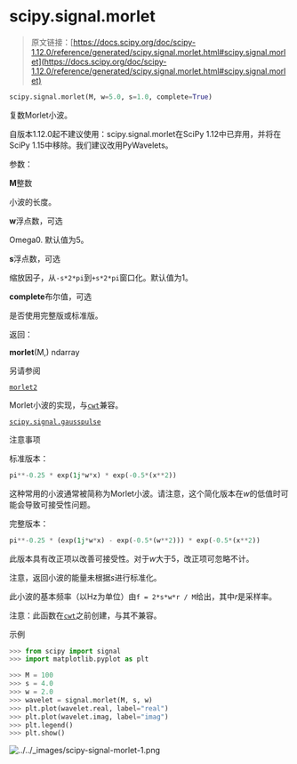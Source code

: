 # scipy.signal.morlet

> 原文链接：[https://docs.scipy.org/doc/scipy-1.12.0/reference/generated/scipy.signal.morlet.html#scipy.signal.morlet](https://docs.scipy.org/doc/scipy-1.12.0/reference/generated/scipy.signal.morlet.html#scipy.signal.morlet)

```py
scipy.signal.morlet(M, w=5.0, s=1.0, complete=True)
```

复数Morlet小波。

自版本1.12.0起不建议使用：scipy.signal.morlet在SciPy 1.12中已弃用，并将在SciPy 1.15中移除。我们建议改用PyWavelets。

参数：

**M**整数

小波的长度。

**w**浮点数，可选

Omega0\. 默认值为5。

**s**浮点数，可选

缩放因子，从`-s*2*pi`到`+s*2*pi`窗口化。默认值为1。

**complete**布尔值，可选

是否使用完整版或标准版。

返回：

**morlet**(M,) ndarray

另请参阅

[`morlet2`](scipy.signal.morlet2.html#scipy.signal.morlet2 "scipy.signal.morlet2")

Morlet小波的实现，与[`cwt`](scipy.signal.cwt.html#scipy.signal.cwt "scipy.signal.cwt")兼容。

[`scipy.signal.gausspulse`](scipy.signal.gausspulse.html#scipy.signal.gausspulse "scipy.signal.gausspulse")

注意事项

标准版本：

```py
pi**-0.25 * exp(1j*w*x) * exp(-0.5*(x**2)) 
```

这种常用的小波通常被简称为Morlet小波。请注意，这个简化版本在*w*的低值时可能会导致可接受性问题。

完整版本：

```py
pi**-0.25 * (exp(1j*w*x) - exp(-0.5*(w**2))) * exp(-0.5*(x**2)) 
```

此版本具有改正项以改善可接受性。对于*w*大于5，改正项可忽略不计。

注意，返回小波的能量未根据*s*进行标准化。

此小波的基本频率（以Hz为单位）由`f = 2*s*w*r / M`给出，其中*r*是采样率。

注意：此函数在[`cwt`](scipy.signal.cwt.html#scipy.signal.cwt "scipy.signal.cwt")之前创建，与其不兼容。

示例

```py
>>> from scipy import signal
>>> import matplotlib.pyplot as plt 
```

```py
>>> M = 100
>>> s = 4.0
>>> w = 2.0
>>> wavelet = signal.morlet(M, s, w)
>>> plt.plot(wavelet.real, label="real")
>>> plt.plot(wavelet.imag, label="imag")
>>> plt.legend()
>>> plt.show() 
```

![../../_images/scipy-signal-morlet-1.png](../Images/5a2056df6326f5ea2e785cbb86d559c7.png)
